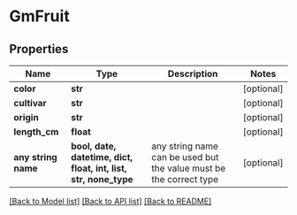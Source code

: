 # GmFruit

## Properties
Name | Type | Description | Notes
------------ | ------------- | ------------- | -------------
**color** | **str** |  | [optional] 
**cultivar** | **str** |  | [optional] 
**origin** | **str** |  | [optional] 
**length_cm** | **float** |  | [optional] 
**any string name** | **bool, date, datetime, dict, float, int, list, str, none_type** | any string name can be used but the value must be the correct type | [optional]

[[Back to Model list]](../README.md#documentation-for-models) [[Back to API list]](../README.md#documentation-for-api-endpoints) [[Back to README]](../README.md)


